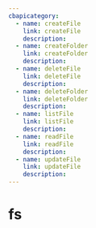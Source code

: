```yaml
---
cbapicategory:
  - name: createFile
    link: createFile
    description:  
  - name: createFolder
    link: createFolder
    description:  
  - name: deleteFile
    link: deleteFile
    description:  
  - name: deleteFolder
    link: deleteFolder
    description:  
  - name: listFile
    link: listFile
    description:  
  - name: readFile
    link: readFile
    description:  
  - name: updateFile
    link: updateFile
    description:  
---
```

# fs
<CBAPICategory />
